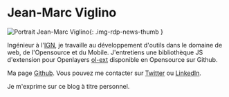 # Jean-Marc Viglino

![Portrait Jean-Marc Viglino](https://cdn.geotribu.fr/img/internal/contributeurs/jemv.jpg "Portrait Jean-Marc Viglino"){: .img-rdp-news-thumb }

Ingénieur à l'[IGN](https://www.ign.fr/), je travaille au développement d'outils dans le domaine de web, de l'Opensource et du Mobile.
J'entretiens une bibliothèque JS d'extension pour Openlayers [ol-ext](https://viglino.github.io/ol-ext/) disponible en Opensource sur Github.

Ma page [Github](https://github.com/Viglino). Vous pouvez me contacter sur [Twitter](https://twitter.com/jmviglino) ou [LinkedIn](https://www.linkedin.com/in/jean-marc-viglino-87826b14b/).

Je m'exprime sur ce blog à titre personnel.
